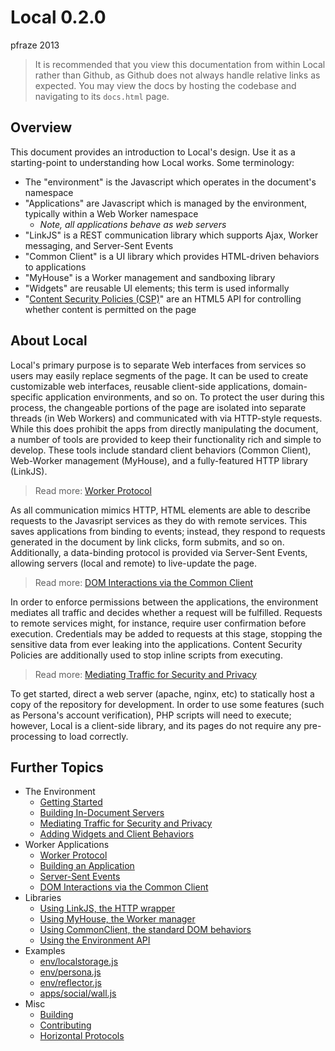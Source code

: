 Local 0.2.0
===========

pfraze 2013

 > It is recommended that you view this documentation from within Local rather than Github, as Github does not always handle relative links as expected. You may view the docs by hosting the codebase and navigating to its `docs.html` page.


## Overview

This document provides an introduction to Local's design. Use it as a starting-point to understanding how Local works. Some terminology:

 - The "environment" is the Javascript which operates in the document's namespace
 - "Applications" are Javascript which is managed by the environment, typically within a Web Worker namespace
   - *Note, all applications behave as web servers*
 - "LinkJS" is a REST communication library which supports Ajax, Worker messaging, and Server-Sent Events
 - "Common Client" is a UI library which provides HTML-driven behaviors to applications
 - "MyHouse" is a Worker management and sandboxing library
 - "Widgets" are reusable UI elements; this term is used informally
 - "[Content Security Policies (CSP)](https://developer.mozilla.org/en-US/docs/Security/CSP)" are an HTML5 API for controlling whether content is permitted on the page


## About Local

Local's primary purpose is to separate Web interfaces from services so users may easily replace segments of the page. It can be used to create customizable web interfaces, reusable client-side applications, domain-specific application environments, and so on. To protect the user during this process, the changeable portions of the page are isolated into separate threads (in Web Workers) and communicated with via HTTP-style requests. While this does prohibit the apps from directly manipulating the document, a number of tools are provided to keep their functionality rich and simple to develop. These tools include standard client behaviors (Common Client), Web-Worker management (MyHouse), and a fully-featured HTTP library (LinkJS).

 > Read more: [Worker Protocol](apps/worker_protocol.md)

As all communication mimics HTTP, HTML elements are able to describe requests to the Javasript services as they do with remote services. This saves applications from binding to events; instead, they respond to requests generated in the document by link clicks, form submits, and so on. Additionally, a data-binding protocol is provided via Server-Sent Events, allowing servers (local and remote) to live-update the page.

 > Read more: [DOM Interactions via the Common Client](apps/dom_behaviors.md)

In order to enforce permissions between the applications, the environment mediates all traffic and decides whether a request will be fulfilled. Requests to remote services might, for instance, require user confirmation before execution. Credentials may be added to requests at this stage, stopping the sensitive data from ever leaking into the applications. Content Security Policies are additionally used to stop inline scripts from executing.

 > Read more: [Mediating Traffic for Security and Privacy](env/mediating_traffic.md)

To get started, direct a web server (apache, nginx, etc) to statically host a copy of the repository for development. In order to use some features (such as Persona's account verification), PHP scripts will need to execute; however, Local is a client-side library, and its pages do not require any pre-processing to load correctly.


## Further Topics

 - The Environment
   - [Getting Started](env/getting_started.md)
   - [Building In-Document Servers](env/document_servers.md)
   - [Mediating Traffic for Security and Privacy](env/mediating_traffic.md)
   - [Adding Widgets and Client Behaviors](env/adding_widgets.md)
 - Worker Applications
   - [Worker Protocol](apps/worker_protocol.md)
   - [Building an Application](apps/building.md)
   - [Server-Sent Events](apps/events.md)
   - [DOM Interactions via the Common Client](apps/dom_behaviors.md)
 - Libraries
   - [Using LinkJS, the HTTP wrapper](lib/linkjs.md)
   - [Using MyHouse, the Worker manager](lib/myhouse.md)
   - [Using CommonClient, the standard DOM behaviors](lib/commonclient.md)
   - [Using the Environment API](lib/environment.md)
 - Examples
   - [env/localstorage.js](examples/localstorage.md)
   - [env/persona.js](examples/persona.md)
   - [env/reflector.js](examples/reflector.md)
   - [apps/social/wall.js](examples/wall.md)
 - Misc
   - [Building](misc/building.md)
   - [Contributing](misc/contributing.md)
   - [Horizontal Protocols](misc/horizontal_protocols.md)